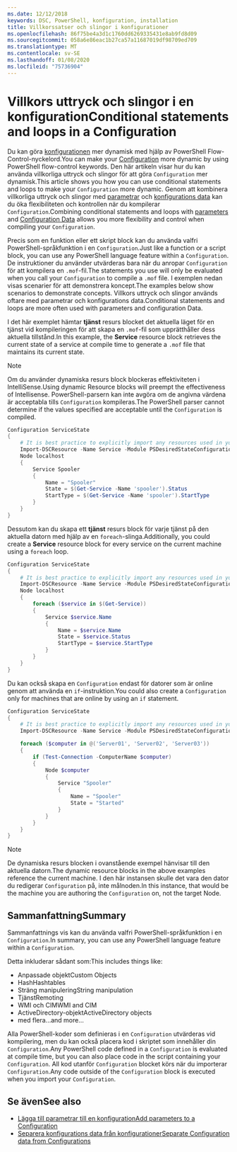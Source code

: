 ```yaml
---
ms.date: 12/12/2018
keywords: DSC, PowerShell, konfiguration, installation
title: Villkorssatser och slingor i konfigurationer
ms.openlocfilehash: 86f75be4a3d1c1760dd6269335431e8ab9fd8d09
ms.sourcegitcommit: 058a6e86eac1b27ca57a11687019df98709ed709
ms.translationtype: MT
ms.contentlocale: sv-SE
ms.lasthandoff: 01/08/2020
ms.locfileid: "75736904"
---
```

# <a name="conditional-statements-and-loops-in-a-configuration"></a><span data-ttu-id="e3b5c-103">Villkors uttryck och slingor i en konfiguration</span><span class="sxs-lookup"><span data-stu-id="e3b5c-103">Conditional statements and loops in a Configuration</span></span>

<span data-ttu-id="e3b5c-104">Du kan göra [konfigurationen](configurations.md) mer dynamisk med hjälp av PowerShell Flow-Control-nyckelord.</span><span class="sxs-lookup"><span data-stu-id="e3b5c-104">You can make your [Configuration](configurations.md) more dynamic by using PowerShell flow-control keywords.</span></span> <span data-ttu-id="e3b5c-105">Den här artikeln visar hur du kan använda villkorliga uttryck och slingor för att göra `Configuration` mer dynamisk.</span><span class="sxs-lookup"><span data-stu-id="e3b5c-105">This article shows you how you can use conditional statements and loops to make your `Configuration` more dynamic.</span></span> <span data-ttu-id="e3b5c-106">Genom att kombinera villkorliga uttryck och slingor med [parametrar](add-parameters-to-a-configuration.md) och [konfigurations data](configData.md) kan du öka flexibiliteten och kontrollen när du kompilerar `Configuration`.</span><span class="sxs-lookup"><span data-stu-id="e3b5c-106">Combining conditional statements and loops with [parameters](add-parameters-to-a-configuration.md) and [Configuration Data](configData.md) allows you more flexibility and control when compiling your `Configuration`.</span></span>

<span data-ttu-id="e3b5c-107">Precis som en funktion eller ett skript block kan du använda valfri PowerShell-språkfunktion i en `Configuration`.</span><span class="sxs-lookup"><span data-stu-id="e3b5c-107">Just like a function or a script block, you can use any PowerShell language feature within a `Configuration`.</span></span>
<span data-ttu-id="e3b5c-108">De instruktioner du använder utvärderas bara när du anropar `Configuration` för att kompilera en `.mof`-fil.</span><span class="sxs-lookup"><span data-stu-id="e3b5c-108">The statements you use will only be evaluated when you call your `Configuration` to compile a `.mof` file.</span></span> <span data-ttu-id="e3b5c-109">I exemplen nedan visas scenarier för att demonstrera koncept.</span><span class="sxs-lookup"><span data-stu-id="e3b5c-109">The examples below show scenarios to demonstrate concepts.</span></span> <span data-ttu-id="e3b5c-110">Villkors uttryck och slingor används oftare med parametrar och konfigurations data.</span><span class="sxs-lookup"><span data-stu-id="e3b5c-110">Conditional statements and loops are more often used with parameters and configuration Data.</span></span>

<span data-ttu-id="e3b5c-111">I det här exemplet hämtar **tjänst** resurs blocket det aktuella läget för en tjänst vid kompileringen för att skapa en `.mof`-fil som upprätthåller dess aktuella tillstånd.</span><span class="sxs-lookup"><span data-stu-id="e3b5c-111">In this  example, the **Service** resource block retrieves the current state of a service at compile time to generate a `.mof` file that maintains its current state.</span></span>

> [!NOTE]
> <span data-ttu-id="e3b5c-112">Om du använder dynamiska resurs block blockeras effektiviteten i IntelliSense.</span><span class="sxs-lookup"><span data-stu-id="e3b5c-112">Using dynamic Resource blocks will preempt the effectiveness of Intellisense.</span></span> <span data-ttu-id="e3b5c-113">PowerShell-parsern kan inte avgöra om de angivna värdena är acceptabla tills `Configuration` kompileras.</span><span class="sxs-lookup"><span data-stu-id="e3b5c-113">The PowerShell parser cannot determine if the values specified are acceptable until the `Configuration` is compiled.</span></span>

```powershell
Configuration ServiceState
{
    # It is best practice to explicitly import any resources used in your Configurations.
    Import-DSCResource -Name Service -Module PSDesiredStateConfiguration
    Node localhost
    {
        Service Spooler
        {
            Name = "Spooler"
            State = $(Get-Service -Name 'spooler').Status
            StartType = $(Get-Service -Name 'spooler').StartType
        }
    }
}
```

<span data-ttu-id="e3b5c-114">Dessutom kan du skapa ett **tjänst** resurs block för varje tjänst på den aktuella datorn med hjälp av en `foreach`-slinga.</span><span class="sxs-lookup"><span data-stu-id="e3b5c-114">Additionally, you could create a **Service** resource block for every service on the current machine using a `foreach` loop.</span></span>

```powershell
Configuration ServiceState
{
    # It is best practice to explicitly import any resources used in your Configurations.
    Import-DSCResource -Name Service -Module PSDesiredStateConfiguration
    Node localhost
    {
        foreach ($service in $(Get-Service))
        {
            Service $service.Name
            {
                Name = $service.Name
                State = $service.Status
                StartType = $service.StartType
            }
        }
    }
}
```

<span data-ttu-id="e3b5c-115">Du kan också skapa en `Configuration` endast för datorer som är online genom att använda en `if`-instruktion.</span><span class="sxs-lookup"><span data-stu-id="e3b5c-115">You could also create a `Configuration` only for machines that are online by using an `if` statement.</span></span>

```powershell
Configuration ServiceState
{
    # It is best practice to explicitly import any resources used in your Configurations.
    Import-DSCResource -Name Service -Module PSDesiredStateConfiguration

    foreach ($computer in @('Server01', 'Server02', 'Server03'))
    {
        if (Test-Connection -ComputerName $computer)
        {
            Node $computer
            {
                Service "Spooler"
                {
                    Name = "Spooler"
                    State = "Started"
                }
            }
        }
    }
}
```

> [!NOTE]
> <span data-ttu-id="e3b5c-116">De dynamiska resurs blocken i ovanstående exempel hänvisar till den aktuella datorn.</span><span class="sxs-lookup"><span data-stu-id="e3b5c-116">The dynamic resource blocks in the above examples reference the current machine.</span></span> <span data-ttu-id="e3b5c-117">I den här instansen skulle det vara den dator du redigerar `Configuration` på, inte målnoden.</span><span class="sxs-lookup"><span data-stu-id="e3b5c-117">In this instance, that would be the machine you are authoring the `Configuration` on, not the target Node.</span></span>

<!---
Mention Get-DSCConfigurationFromSystem
-->

## <a name="summary"></a><span data-ttu-id="e3b5c-118">Sammanfattning</span><span class="sxs-lookup"><span data-stu-id="e3b5c-118">Summary</span></span>

<span data-ttu-id="e3b5c-119">Sammanfattnings vis kan du använda valfri PowerShell-språkfunktion i en `Configuration`.</span><span class="sxs-lookup"><span data-stu-id="e3b5c-119">In summary, you can use any PowerShell language feature within a `Configuration`.</span></span>

<span data-ttu-id="e3b5c-120">Detta inkluderar sådant som:</span><span class="sxs-lookup"><span data-stu-id="e3b5c-120">This includes things like:</span></span>

- <span data-ttu-id="e3b5c-121">Anpassade objekt</span><span class="sxs-lookup"><span data-stu-id="e3b5c-121">Custom Objects</span></span>
- <span data-ttu-id="e3b5c-122">Hash</span><span class="sxs-lookup"><span data-stu-id="e3b5c-122">Hashtables</span></span>
- <span data-ttu-id="e3b5c-123">Sträng manipulering</span><span class="sxs-lookup"><span data-stu-id="e3b5c-123">String manipulation</span></span>
- <span data-ttu-id="e3b5c-124">Tjänst</span><span class="sxs-lookup"><span data-stu-id="e3b5c-124">Remoting</span></span>
- <span data-ttu-id="e3b5c-125">WMI och CIM</span><span class="sxs-lookup"><span data-stu-id="e3b5c-125">WMI and CIM</span></span>
- <span data-ttu-id="e3b5c-126">ActiveDirectory-objekt</span><span class="sxs-lookup"><span data-stu-id="e3b5c-126">ActiveDirectory objects</span></span>
- <span data-ttu-id="e3b5c-127">med flera...</span><span class="sxs-lookup"><span data-stu-id="e3b5c-127">and more...</span></span>

<span data-ttu-id="e3b5c-128">Alla PowerShell-koder som definieras i en `Configuration` utvärderas vid kompilering, men du kan också placera kod i skriptet som innehåller din `Configuration`.</span><span class="sxs-lookup"><span data-stu-id="e3b5c-128">Any PowerShell code defined in a `Configuration` is evaluated at compile time, but you can also place code in the script containing your `Configuration`.</span></span> <span data-ttu-id="e3b5c-129">All kod utanför `Configuration` blocket körs när du importerar `Configuration`.</span><span class="sxs-lookup"><span data-stu-id="e3b5c-129">Any code outside of the `Configuration` block is executed when you import your `Configuration`.</span></span>

## <a name="see-also"></a><span data-ttu-id="e3b5c-130">Se även</span><span class="sxs-lookup"><span data-stu-id="e3b5c-130">See also</span></span>

- [<span data-ttu-id="e3b5c-131">Lägga till parametrar till en konfiguration</span><span class="sxs-lookup"><span data-stu-id="e3b5c-131">Add parameters to a Configuration</span></span>](add-parameters-to-a-configuration.md)
- [<span data-ttu-id="e3b5c-132">Separera konfigurations data från konfigurationer</span><span class="sxs-lookup"><span data-stu-id="e3b5c-132">Separate Configuration data from Configurations</span></span>](configData.md)
